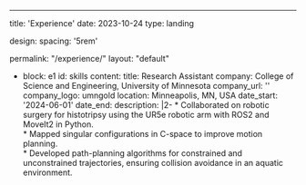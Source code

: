 ---
title: 'Experience'
date: 2023-10-24
type: landing

design:
  spacing: '5rem'

permalink: "/experience/"
layout: "default"

- block: e1
    id: skills
    content:
      title: Research Assistant
      company: College of Science and Engineering, University of Minnesota
      company_url: ''
      company_logo: umngold
      location: Minneapolis, MN, USA
      date_start: '2024-06-01'
      date_end: 
      description: |2-
        * Collaborated on robotic surgery for histotripsy using the UR5e robotic arm with ROS2 and MoveIt2 in Python.  
        * Mapped singular configurations in C-space to improve motion planning.  
        * Developed path-planning algorithms for constrained and unconstrained trajectories, ensuring collision avoidance in an aquatic environment.
